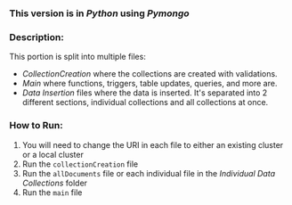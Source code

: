 ### This version is in ***Python*** using ***Pymongo***

### Description:
This portion is split into multiple files:
- *CollectionCreation* where the collections are created with validations.
- *Main* where functions, triggers, table updates, queries, and more are.
- *Data Insertion* files where the data is inserted. It's separated into 2 different sections, individual collections and all collections at once.

### How to Run:
1. You will need to change the URI in each file to either an existing cluster or a local cluster
2. Run the `collectionCreation` file
3. Run the `allDocuments` file or each individual file in the *Individual Data Collections* folder
4. Run the `main` file